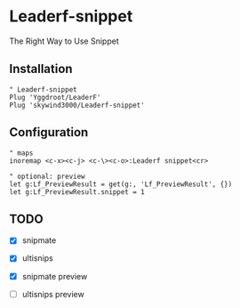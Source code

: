 # Leaderf-snippet
The Right Way to Use Snippet

## Installation

```VimL
" Leaderf-snippet
Plug 'Yggdroot/LeaderF'
Plug 'skywind3000/Leaderf-snippet'
```

## Configuration

```VimL
" maps
inoremap <c-x><c-j> <c-\><c-o>:Leaderf snippet<cr>

" optional: preview
let g:Lf_PreviewResult = get(g:, 'Lf_PreviewResult', {})
let g:Lf_PreviewResult.snippet = 1

```

## TODO

- [x] snipmate
- [x] ultisnips
- [x] snipmate preview
- [ ] ultisnips preview

